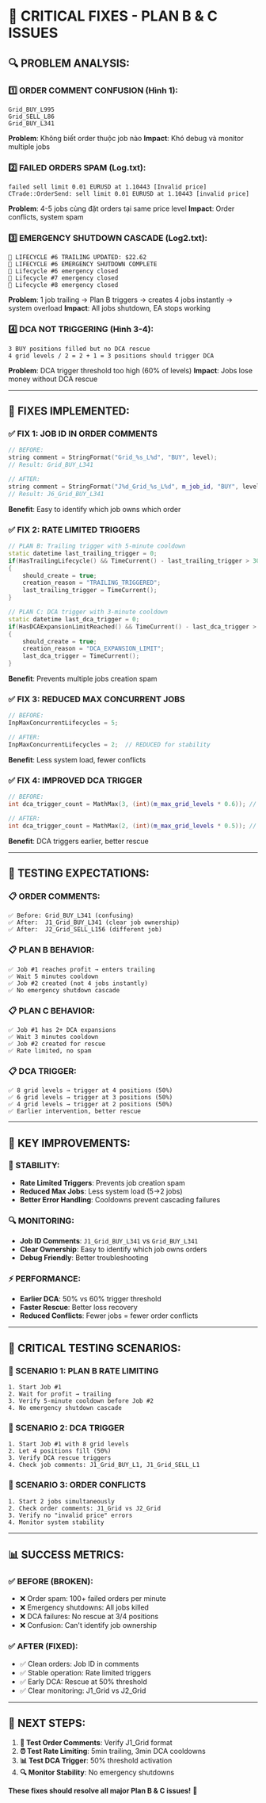 # 🚨 CRITICAL FIXES - PLAN B & C ISSUES

## 🔍 **PROBLEM ANALYSIS:**

### **1️⃣ ORDER COMMENT CONFUSION (Hình 1):**
```
Grid_BUY_L995
Grid_SELL_L86
Grid_BUY_L341
```
**Problem**: Không biết order thuộc job nào
**Impact**: Khó debug và monitor multiple jobs

### **2️⃣ FAILED ORDERS SPAM (Log.txt):**
```
failed sell limit 0.01 EURUSD at 1.10443 [Invalid price]
CTrade::OrderSend: sell limit 0.01 EURUSD at 1.10443 [invalid price]
```
**Problem**: 4-5 jobs cùng đặt orders tại same price level
**Impact**: Order conflicts, system spam

### **3️⃣ EMERGENCY SHUTDOWN CASCADE (Log2.txt):**
```
🔄 LIFECYCLE #6 TRAILING UPDATED: $22.62
🚨 LIFECYCLE #6 EMERGENCY SHUTDOWN COMPLETE
🚨 Lifecycle #6 emergency closed
🚨 Lifecycle #7 emergency closed
🚨 Lifecycle #8 emergency closed
```
**Problem**: 1 job trailing → Plan B triggers → creates 4 jobs instantly → system overload
**Impact**: All jobs shutdown, EA stops working

### **4️⃣ DCA NOT TRIGGERING (Hình 3-4):**
```
3 BUY positions filled but no DCA rescue
4 grid levels / 2 = 2 + 1 = 3 positions should trigger DCA
```
**Problem**: DCA trigger threshold too high (60% of levels)
**Impact**: Jobs lose money without DCA rescue

---

## 🚀 **FIXES IMPLEMENTED:**

### **✅ FIX 1: JOB ID IN ORDER COMMENTS**
```cpp
// BEFORE:
string comment = StringFormat("Grid_%s_L%d", "BUY", level);
// Result: Grid_BUY_L341

// AFTER:
string comment = StringFormat("J%d_Grid_%s_L%d", m_job_id, "BUY", level);
// Result: J6_Grid_BUY_L341
```
**Benefit**: Easy to identify which job owns which order

### **✅ FIX 2: RATE LIMITED TRIGGERS**
```cpp
// PLAN B: Trailing trigger with 5-minute cooldown
static datetime last_trailing_trigger = 0;
if(HasTrailingLifecycle() && TimeCurrent() - last_trailing_trigger > 300)
{
    should_create = true;
    creation_reason = "TRAILING_TRIGGERED";
    last_trailing_trigger = TimeCurrent();
}

// PLAN C: DCA trigger with 3-minute cooldown  
static datetime last_dca_trigger = 0;
if(HasDCAExpansionLimitReached() && TimeCurrent() - last_dca_trigger > 180)
{
    should_create = true;
    creation_reason = "DCA_EXPANSION_LIMIT";
    last_dca_trigger = TimeCurrent();
}
```
**Benefit**: Prevents multiple jobs creation spam

### **✅ FIX 3: REDUCED MAX CONCURRENT JOBS**
```cpp
// BEFORE:
InpMaxConcurrentLifecycles = 5;

// AFTER:
InpMaxConcurrentLifecycles = 2;  // REDUCED for stability
```
**Benefit**: Less system load, fewer conflicts

### **✅ FIX 4: IMPROVED DCA TRIGGER**
```cpp
// BEFORE:
int dca_trigger_count = MathMax(3, (int)(m_max_grid_levels * 0.6)); // 60%

// AFTER:
int dca_trigger_count = MathMax(2, (int)(m_max_grid_levels * 0.5)); // 50%
```
**Benefit**: DCA triggers earlier, better rescue

---

## 🧪 **TESTING EXPECTATIONS:**

### **📋 ORDER COMMENTS:**
```
✅ Before: Grid_BUY_L341 (confusing)
✅ After:  J1_Grid_BUY_L341 (clear job ownership)
✅ After:  J2_Grid_SELL_L156 (different job)
```

### **📋 PLAN B BEHAVIOR:**
```
✅ Job #1 reaches profit → enters trailing
✅ Wait 5 minutes cooldown
✅ Job #2 created (not 4 jobs instantly)
✅ No emergency shutdown cascade
```

### **📋 PLAN C BEHAVIOR:**
```
✅ Job #1 has 2+ DCA expansions
✅ Wait 3 minutes cooldown  
✅ Job #2 created for rescue
✅ Rate limited, no spam
```

### **📋 DCA TRIGGER:**
```
✅ 8 grid levels → trigger at 4 positions (50%)
✅ 6 grid levels → trigger at 3 positions (50%)
✅ 4 grid levels → trigger at 2 positions (50%)
✅ Earlier intervention, better rescue
```

---

## 🎯 **KEY IMPROVEMENTS:**

### **🔧 STABILITY:**
- **Rate Limited Triggers**: Prevents job creation spam
- **Reduced Max Jobs**: Less system load (5→2 jobs)
- **Better Error Handling**: Cooldowns prevent cascading failures

### **🔍 MONITORING:**
- **Job ID Comments**: `J1_Grid_BUY_L341` vs `Grid_BUY_L341`
- **Clear Ownership**: Easy to identify which job owns orders
- **Debug Friendly**: Better troubleshooting

### **⚡ PERFORMANCE:**
- **Earlier DCA**: 50% vs 60% trigger threshold
- **Faster Rescue**: Better loss recovery
- **Reduced Conflicts**: Fewer jobs = fewer order conflicts

---

## 🚨 **CRITICAL TESTING SCENARIOS:**

### **🧪 SCENARIO 1: PLAN B RATE LIMITING**
```
1. Start Job #1
2. Wait for profit → trailing
3. Verify 5-minute cooldown before Job #2
4. No emergency shutdown cascade
```

### **🧪 SCENARIO 2: DCA TRIGGER**
```
1. Start Job #1 with 8 grid levels
2. Let 4 positions fill (50%)
3. Verify DCA rescue triggers
4. Check job comments: J1_Grid_BUY_L1, J1_Grid_SELL_L1
```

### **🧪 SCENARIO 3: ORDER CONFLICTS**
```
1. Start 2 jobs simultaneously
2. Check order comments: J1_Grid vs J2_Grid
3. Verify no "invalid price" errors
4. Monitor system stability
```

---

## 📊 **SUCCESS METRICS:**

### **✅ BEFORE (BROKEN):**
- ❌ Order spam: 100+ failed orders per minute
- ❌ Emergency shutdowns: All jobs killed
- ❌ DCA failures: No rescue at 3/4 positions
- ❌ Confusion: Can't identify job ownership

### **✅ AFTER (FIXED):**
- ✅ Clean orders: Job ID in comments
- ✅ Stable operation: Rate limited triggers
- ✅ Early DCA: Rescue at 50% threshold
- ✅ Clear monitoring: J1_Grid vs J2_Grid

---

## 🎯 **NEXT STEPS:**

1. **🧪 Test Order Comments**: Verify J1_Grid format
2. **⏰ Test Rate Limiting**: 5min trailing, 3min DCA cooldowns
3. **📊 Test DCA Trigger**: 50% threshold activation
4. **🔍 Monitor Stability**: No emergency shutdowns

**These fixes should resolve all major Plan B & C issues!** 🚀
